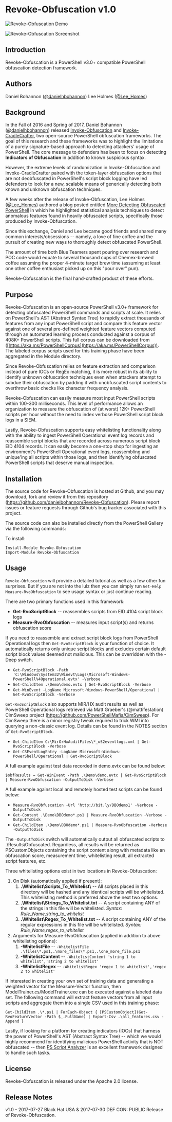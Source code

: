 Revoke-Obfuscation v1.0
===============

![Revoke-Obfuscation Demo](https://github.com/danielbohannon/danielbohannon.github.io/blob/master/Revoke-Obfuscation%20Demo.gif)


![Revoke-Obfuscation Screenshot](https://github.com/danielbohannon/danielbohannon.github.io/blob/master/Revoke-Obfuscation%20Screenshot.png)

Introduction
------------
Revoke-Obfuscation is a PowerShell v3.0+ compatible PowerShell obfuscation detection framework.

Authors
-------
Daniel Bohannon ([@danielhbohannon](https://twitter.com/danielhbohannon))
Lee Holmes ([@Lee_Homes](https://twitter.com/Lee_Holmes))

Background
----------
In the Fall of 2016 and Spring of 2017, Daniel Bohannon ([@danielhbohannon](https://twitter.com/danielhbohannon)) released [Invoke-Obfuscation](https://github.com/danielbohannon/Invoke-Obfuscation) and [Invoke-CradleCrafter](https://github.com/danielbohannon/Invoke-CradleCrafter), two open-source PowerShell obfuscation frameworks. The goal of this research and these frameworks was to highlight the limitations of a purely signature-based approach to detecting attackers' usage of PowerShell. The core message to defenders has been to focus on detecting **Indicators of Obfuscation** in addition to known suspicious syntax.

However, the extreme levels of randomization in Invoke-Obfuscation and Invoke-CradleCrafter paired with the token-layer obfuscation options that are not deobfuscated in PowerShell's script block logging have led defenders to look for a new, scalable means of generically detecting both known and unknown obfuscation techniques.

A few weeks after the release of Invoke-Obfuscation, Lee Holmes ([@Lee_Homes](https://twitter.com/Lee_Holmes)) authored a blog posted entitled [More Detecting Obfuscated PowerShell](http://www.leeholmes.com/blog/2016/10/22/more-detecting-obfuscated-powershell) in which he highlighted statistical analysis techniques to detect anomalous features found in heavily obfuscated scripts, specifically those produced by Invoke-Obfuscation.

Since this exchange, Daniel and Lee became good friends and shared many common interests/obsessions -- namely, a love of fine coffee and the pursuit of creating new ways to thoroughly detect obfuscated PowerShell.

The amount of time both Blue Teamers spent pouring over research and POC code would equate to several thousand cups of Chemex-brewed coffee assuming the proper 4-minute target brew time (assuming at least one other coffee enthusiast picked up on this "pour over" pun).

Revoke-Obfuscation is the final hand-crafted product of these efforts.

Purpose
-------
Revoke-Obfuscation is an open-source PowerShell v3.0+ framework for detecting obfuscated PowerShell commands and scripts at scale. It relies on PowerShell's AST (Abstract Syntax Tree) to rapidly extract thousands of features from any input PowerShell script and compare this feature vector against one of several pre-defined weighted feature vectors computed through an automated learning process conducted against a corpus of 408K+ PowerShell scripts. This full corpus can be downloaded from ([https://aka.ms/PowerShellCorpus](https://aka.ms/PowerShellCorpus)). The labeled corpus scripts used for this training phase have been aggregated in the Module directory.

Since Revoke-Obfuscation relies on feature extraction and comparison instead of pure IOCs or RegEx matching, it is more robust in its ability to identify unknown obfuscation techniques even when attackers attempt to subdue their obfuscation by padding it with unobfuscated script contents to overthrow basic checks like character frequency analysis.

Revoke-Obfuscation can easily measure most input PowerShell scripts within 100-300 milliseconds. This level of performance allows an organization to measure the obfuscation of (at worst) 12K+ PowerShell scripts per hour without the need to index verbose PowerShell script block logs in a SIEM.

Lastly, Revoke-Obfuscation supports easy whitelisting functionality along with the ability to ingest PowerShell Operational event log records and reassemble script blocks that are recorded across numerous script block EID 4104 records. It can easily become a one-stop shop for ingesting an environment's PowerShell Operational event logs, reassembling and unique'ing all scripts within those logs, and then identifying obfuscated PowerShell scripts that deserve manual inspection.

Installation
------------
The source code for Revoke-Obfuscation is hosted at Github, and you may download, fork and review it from this repository (https://github.com/danielbohannon/Revoke-Obfuscation). Please report issues or feature requests through Github's bug tracker associated with this project.

The source code can also be installed directly from the PowerShell Gallery via the following commands:

To install:

	Install-Module Revoke-Obfuscation
	Import-Module Revoke-Obfuscation

Usage
-----
`Revoke-Obfuscation` will provide a detailed tutorial as well as a few other fun surprises. But if you are not into the lulz then you can simply run `Get-Help Measure-RvoObfuscation` to see usage syntax or just continue reading.

There are two primary functions used in this framework:
* **Get-RvoScriptBlock** -- reassembles scripts from EID 4104 script block logs
* **Measure-RvoObfuscation** -- measures input script(s) and returns obfuscation score

If you need to reassemble and extract script block logs from PowerShell Operational logs then `Get-RvoScriptBlock` is your function of choice. It automatically returns only unique script blocks and excludes certain default script block values deemed not malicious. This can be overridden with the -Deep switch.

* `Get-RvoScriptBlock -Path 'C:\Windows\System32\Winevt\Logs\Microsoft-Windows-PowerShell%4Operational.evtx' -Verbose`
* `Get-ChildItem .\Demo\demo.evtx | Get-RvoScriptBlock -Verbose`
* `Get-WinEvent -LogName Microsoft-Windows-PowerShell/Operational | Get-RvoScriptBlock -Verbose`

`Get-RvoScriptBlock` also supports MIR/HX audit results as well as PowerShell 
Operational logs retrieved via Matt Graeber's (@mattifestation) CimSweep project 
(https://github.com/PowerShellMafia/CimSweep). For CimSweep there is a minor 
registry tweak required to trick WMI into querying a non-classic event log. 
Details can be found in the NOTES section of `Get-RvoScriptBlock`.

* `Get-ChildItem C:\MirOrHxAuditFiles\*_w32eventlogs.xml | Get-RvoScriptBlock -Verbose`
* `Get-CSEventLogEntry -LogName Microsoft-Windows-PowerShell/Operational | Get-RvoScriptBlock`

A full example against test data recorded in demo.evtx can be found below:

	$obfResults = Get-WinEvent -Path .\Demo\demo.evtx | Get-RvoScriptBlock | Measure-RvoObfuscation -OutputToDisk -Verbose

A full example against local and remotely hosted test scripts can be found below:

* `Measure-RvoObfuscation -Url 'http://bit.ly/DBOdemo1' -Verbose -OutputToDisk`
* `Get-Content .\Demo\DBOdemo*.ps1 | Measure-RvoObfuscation -Verbose -OutputToDisk`
* `Get-ChildItem .\Demo\DBOdemo*.ps1 | Measure-RvoObfuscation -Verbose -OutputToDisk`

The `-OutputToDisk` switch will automatically output all obfuscated scripts to .\Results\Obfuscated\. Regardless, all results will be returned as PSCustomObjects containing the script content along with metadata like an obfuscation score, measurement time, whitelisting result, all extracted script features, etc.

Three whitelisting options exist in two locations in Revoke-Obfuscation:
1. On Disk (automatically applied if present): 
   1. **.\Whitelist\Scripts_To_Whitelist\\** -- All scripts placed in this directory will be hashed 
and any identical scripts will be whitelisted. This whitelisting method is preferred above the next two options.
   1. **.\Whitelist\Strings_To_Whitelist.txt** -- A script containing ANY of the strings in this file 
will be whitelisted. *Syntax: Rule_Name,string_to_whitelist*
   1. **.\Whitelist\Regex_To_Whitelist.txt** -- A script containing ANY of the regular expressions in 
this file will be whitelisted. *Syntax: Rule_Name,regex_to_whitelist*
1. Arguments for Measure-RvoObfuscation (applied in addition to above whitelisting options):
   1. **-WhitelistFile** -- `-WhitelistFile .\files\*.ps1,.\more_files\*.ps1,.\one_more_file.ps1`
   1. **-WhitelistContent** -- `-WhitelistContent 'string 1 to whitelist','string 2 to whitelist'`
   1. **-WhitelistRegex** -- `-WhitelistRegex 'regex 1 to whitelist','regex 2 to whitelist'`

If interested in creating your own set of training data and generating a weighted vector for the Measure-Vector 
function, then ModelTrainer.cs/ModelTrainer.exe can be executed against a labeled data set. The following command will extract feature vectors from all input scripts and aggregate them into a single CSV used in this training phase:

	Get-ChildItem .\*.ps1 | ForEach-Object { [PSCustomObject](Get-RvoFeatureVector -Path $_.FullName) | Export-Csv .\all_features.csv -Append }

Lastly, if looking for a platform for creating indicators (IOCs) that harness the power of PowerShell's AST (Abstract Syntax Tree) -- which we would highly recommend for identifying malicious PowerShell activity that is NOT obfuscated -- then [PS Script Analyzer](https://github.com/PowerShell/PSScriptAnalyzer) is an excellent framework designed to handle such tasks.

License
-------
Revoke-Obfuscation is released under the Apache 2.0 license.

Release Notes
-------------
v1.0 - 2017-07-27 Black Hat USA & 2017-07-30 DEF CON: PUBLIC Release of Revoke-Obfuscation.